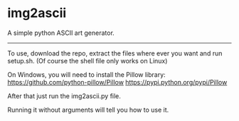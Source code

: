 # img2ascii
A simple python ASCII art generator.
<hr>
To use, download the repo, extract the files where ever you want and run setup.sh.
(Of course the shell file only works on Linux)

On Windows, you will need to install the Pillow library:
https://github.com/python-pillow/Pillow
https://pypi.python.org/pypi/Pillow

After that just run the img2ascii.py file.

Running it without arguments will tell you how to use it.
